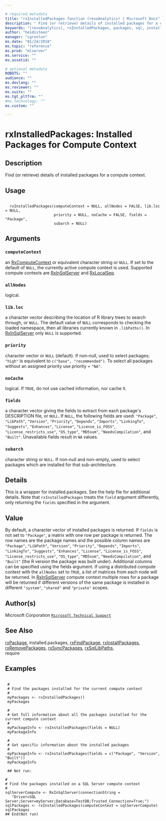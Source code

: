 ```yaml
--- 

# required metadata 
title: "rxInstalledPackages function (revoAnalytics) | Microsoft Docs" 
description: " Find (or retrieve) details of installed packages for a compute context. " 
keywords: "(revoAnalytics), rxInstalledPackages, packages, sql, install, uninstall, remove, use" 
author: "heidisteen" 
manager: "cgronlun" 
ms.date: "01/24/2018" 
ms.topic: "reference" 
ms.prod: "mlserver" 
ms.service: "" 
ms.assetid: "" 

# optional metadata 
ROBOTS: "" 
audience: "" 
ms.devlang: "" 
ms.reviewer: "" 
ms.suite: "" 
ms.tgt_pltfrm: "" 
#ms.technology: "" 
ms.custom: "" 

--- 
```



 # rxInstalledPackages: Installed Packages for Compute Context 
 ## Description

Find (or retrieve) details of installed packages for a compute context.


 ## Usage

```   

  rxInstalledPackages(computeContext = NULL, allNodes = FALSE, lib.loc = NULL,
                      priority = NULL, noCache = FALSE, fields = "Package",
                      subarch = NULL)

```

 ## Arguments




 ### `computeContext`
 an [RxComputeContext](RxComputeContext.md) or equivalent character string or `NULL`.   If set to the default of `NULL`, the currently active compute context is used. Supported compute contexts are [RxInSqlServer](RxInSqlServer.md) and [RxLocalSeq](RxLocalSeq.md). 



 ### `allNodes`
 logical. 



 ### `lib.loc`
 a character vector describing the location of R library  trees to search through, or `NULL`.  The default value of `NULL` corresponds to checking the loaded namespace,  then all libraries currently known in  `.libPaths()`. In [RxInSqlServer](RxInSqlServer.md) only `NULL` is supported. 



 ### `priority`
 character vector or `NULL` (default). If non-null, used to select packages;  `"high"` is equivalent to `c("base", "recommended")`.  To select all packages without an assigned priority use priority = `"NA"`. 



 ### `noCache`
 logical.  If `TRUE`, do not use cached information, nor cache it. 



 ### `fields`
 a character vector giving the fields to extract from each package's DESCRIPTION file,  or `NULL`. If `NULL`, the following fields are used: `"Package"`, `"LibPath"`, `"Version"`, `"Priority"`, `"Depends"`,  `"Imports"`, `"LinkingTo"`, `"Suggests"`, `"Enhances"`,  `"License"`, `"License_is_FOSS"`, `"License_restricts_use"`,  `"OS_type"`, `"MD5sum"`, `"NeedsCompilation"`, and `"Built"`. Unavailable fields result in `NA` values. 



 ### `subarch`
 character string or `NULL`. If non-null and non-empty, used to select packages  which are installed for that sub-architecture.  




 ## Details

This is a wrapper for installed.packages. See the help file for additional details.
Note that `rxInstalledPackages` treats the `field` argument differently, only
returning the `fields` specified in the argument.



 ## Value

By default, a character vector of installed packages is returned.  If `fields` is not
set to `"Package"`, a matrix with one row per package is returned. 
The row names are the package names and the possible
column names are `"Package"`, `"LibPath"`, `"Version"`, `"Priority"`, `"Depends"`, 
`"Imports"`, `"LinkingTo"`, `"Suggests"`, `"Enhances"`, 
`"License"`, `"License_is_FOSS"`, `"License_restricts_use"`, 
`"OS_type"`, `"MD5sum"`, `"NeedsCompilation"`,
and `"Built"` (the R version the package was built under). 
Additional columns can be specified using the fields argument. 
If using a distributed compute context with the `allNodes` set to `TRUE`,
a list of matrices from each node will be returned.
In [RxInSqlServer](RxInSqlServer.md) compute context multiple rows for a package will be returned if different versions of the
same package is installed in different `"system"`, `"shared"` and `"private"` scopes.


 ## Author(s)
 Microsoft Corporation [`Microsoft Technical Support`](https://go.microsoft.com/fwlink/?LinkID=698556&clcid=0x409)


 ## See Also

[rxPackage](rxPackage.md),
installed.packages,
[rxFindPackage](rxFindPackage.md),
[rxInstallPackages](rxInstallPackages.md),   
[rxRemovePackages](rxRemovePackages.md),
[rxSyncPackages](rxSyncPackages.md),
[rxSqlLibPaths](rxSqlLibPaths.md),   
require

 ## Examples

 ```

  #
  # Find the packages installed for the current compute context
  #
  myPackages <- rxInstalledPackages()
  myPackages

  #
  # Get full information about all the packages installed for the current compute context
  #
  myPackageInfo <- rxInstalledPackages(fields = NULL)
  myPackageInfo

  #
  # Get specific information about the installed packages
  #
  myPackageInfo <- rxInstalledPackages(fields = c("Package", "Version", "Built"))
  myPackageInfo

  ## Not run:

#
# Find the packages installed on a SQL Server compute context
#
sqlServerCompute <- RxInSqlServer(connectionString = 
    "Driver=SQL Server;Server=myServer;Database=TestDB;Trusted_Connection=True;")
sqlPackages <- rxInstalledPackages(computeContext = sqlServerCompute)
sqlPackages
 ## End(Not run) 
```








